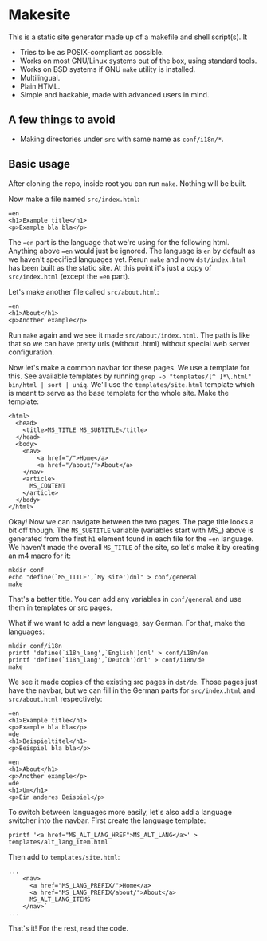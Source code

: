 # Makesite

This is a static site generator made up of a makefile and shell script(s). It

- Tries to be as POSIX-compliant as possible.
- Works on most GNU/Linux systems out of the box, using standard tools. 
- Works on BSD systems if GNU `make` utility is installed.
- Multilingual.
- Plain HTML.
- Simple and hackable, made with advanced users in mind.


## A few things to avoid

- Making directories under `src` with same name as `conf/i18n/*`.


## Basic usage

After cloning the repo, inside root you can run `make`. Nothing will be built.

Now make a file named `src/index.html`:
```
=en
<h1>Example title</h1>
<p>Example bla bla</p>
```

The `=en` part is the language that we're using for the following html. Anything above `=en` would just be ignored. The language is `en` by default as we haven't specified languages yet. Rerun `make` and now `dst/index.html` has been built as the static site. At this point it's just a copy of `src/index.html` (except the `=en` part).

Let's make another file called `src/about.html`:
```
=en
<h1>About</h1>
<p>Another example</p>
```

Run `make` again and we see it made `src/about/index.html`. The path is like that so we can have pretty urls (without .html) without special web server configuration.

Now let's make a common navbar for these pages. We use a template for this. See available templates by running `grep -o "templates/[^ ]*\.html" bin/html | sort | uniq`. We'll use the `templates/site.html` template which is meant to serve as the base template for the whole site. Make the template:
```
<html>
  <head>
    <title>MS_TITLE MS_SUBTITLE</title>
  </head>
  <body>
    <nav>
        <a href="/">Home</a>
        <a href="/about/">About</a>
    </nav>
    <article>
      MS_CONTENT
    </article>
  </body>
</html>
```

Okay! Now we can navigate between the two pages. The page title looks a bit off though. The `MS_SUBTITLE` variable (variables start with MS_) above is generated from the first `h1` element found in each file for the `=en` language. We haven't made the overall `MS_TITLE` of the site, so let's make it by creating an m4 macro for it:
```
mkdir conf
echo "define(`MS_TITLE',`My site')dnl" > conf/general
make
```

That's a better title. You can add any variables in `conf/general` and use them in templates or src pages.

What if we want to add a new language, say German. For that, make the languages:
```
mkdir conf/i18n
printf 'define(`i18n_lang',`English')dnl' > conf/i18n/en
printf 'define(`i18n_lang',`Deutch')dnl' > conf/i18n/de
make
```

We see it made copies of the existing src pages in `dst/de`. Those pages just have the navbar, but we can fill in the German parts for `src/index.html` and `src/about.html` respectively:
```
=en
<h1>Example title</h1>
<p>Example bla bla</p>
=de
<h1>Beispieltitel</h1>
<p>Beispiel bla bla</p>
```

```
=en
<h1>About</h1>
<p>Another example</p>
=de
<h1>Um</h1>
<p>Ein anderes Beispiel</p>
```

To switch between languages more easily, let's also add a language switcher into the navbar. First create the language template:
```
printf '<a href="MS_ALT_LANG_HREF">MS_ALT_LANG</a>' > templates/alt_lang_item.html
```

Then add to `templates/site.html`:
```
...
    <nav>
      <a href="MS_LANG_PREFIX/">Home</a>
      <a href="MS_LANG_PREFIX/about/">About</a>
      MS_ALT_LANG_ITEMS
    </nav>`
...
```

That's it! For the rest, read the code.
